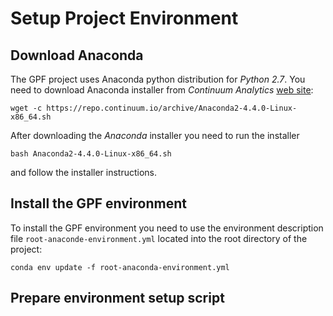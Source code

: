 # Setup Project Environment

## Download Anaconda

The GPF project uses Anaconda python distribution for *Python 2.7*. You need
to download Anaconda installer from *Continuum Analytics* 
[web site](https://www.continuum.io/downloads):

```
wget -c https://repo.continuum.io/archive/Anaconda2-4.4.0-Linux-x86_64.sh
```

After downloading the *Anaconda* installer you need to run the installer

```
bash Anaconda2-4.4.0-Linux-x86_64.sh
```

and follow the installer instructions.

## Install the GPF environment

To install the GPF environment you need to use the environment description
file `root-anaconde-environment.yml` located into the root directory of the
project:

```
conda env update -f root-anaconda-environment.yml
```

## Prepare environment setup script

